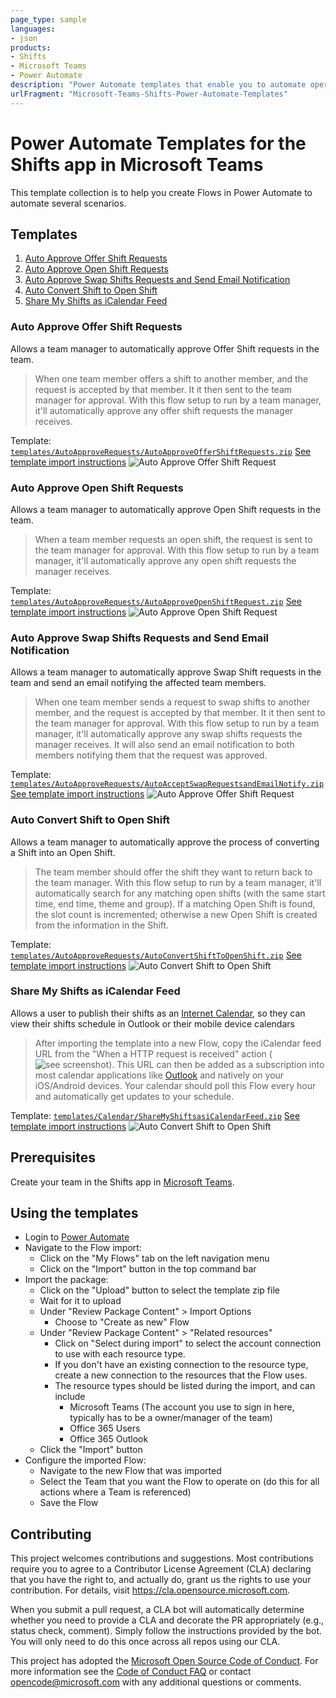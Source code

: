 ```yaml
---
page_type: sample
languages:
- json
products:
- Shifts
- Microsoft Teams
- Power Automate
description: "Power Automate templates that enable you to automate operations in Microsoft Teams Shifts"
urlFragment: "Microsoft-Teams-Shifts-Power-Automate-Templates"
---
```


# Power Automate Templates for the Shifts app in Microsoft Teams

<!-- 
Guidelines on README format: https://review.docs.microsoft.com/help/onboard/admin/samples/concepts/readme-template?branch=master

Guidance on onboarding samples to docs.microsoft.com/samples: https://review.docs.microsoft.com/help/onboard/admin/samples/process/onboarding?branch=master

Taxonomies for products and languages: https://review.docs.microsoft.com/new-hope/information-architecture/metadata/taxonomies?branch=master
-->

This template collection is to help you create Flows in Power Automate to automate several scenarios.

## Templates

1. [Auto Approve Offer Shift Requests](#Auto-Approve-Offer-Shift-Requests)
2. [Auto Approve Open Shift Requests](#Auto-Approve-Open-Shift-Requests)
3. [Auto Approve Swap Shifts Requests and Send Email Notification](#Auto-Approve-Swap-Shifts-Requests-and-Send-Email-Notification)
4. [Auto Convert Shift to Open Shift](#Auto-Convert-Shift-to-Open-Shift)
5. [Share My Shifts as iCalendar Feed](#Share-My-Shifts-as-iCalendar-Feed)

### Auto Approve Offer Shift Requests
Allows a team manager to automatically approve Offer Shift requests in the team.

> When one team member offers a shift to another member, and the request is accepted by that member. It it then sent to the team manager for approval. With this flow setup to run by a team manager, it'll automatically approve any offer shift requests the manager receives.

Template: [`templates/AutoApproveRequests/AutoApproveOfferShiftRequests.zip`](/templates/AutoApproveRequests/AutoApproveOfferShiftRequests.zip) 
[See template import instructions](#Using-the-templates)
![Auto Approve Offer Shift Request](/images/AutoApproveOfferShiftRequest.png)

### Auto Approve Open Shift Requests
Allows a team manager to automatically approve Open Shift requests in the team.

> When a team member requests an open shift, the request is sent to the team manager for approval. With this flow setup to run by a team manager, it'll automatically approve any open shift requests the manager receives.

Template: [`templates/AutoApproveRequests/AutoApproveOpenShiftRequest.zip`](/templates/AutoApproveRequests/AutoApproveOpenShiftRequest.zip) 
[See template import instructions](#Using-the-templates)
![Auto Approve Open Shift Request](/images/AutoApproveOpenShiftRequest.png)

### Auto Approve Swap Shifts Requests and Send Email Notification
Allows a team manager to automatically approve Swap Shift requests in the team and send an email notifying the affected team members.

> When one team member sends a request to swap shifts to another member, and the request is accepted by that member. It it then sent to the team manager for approval. With this flow setup to run by a team manager, it'll automatically approve any swap shifts requests the manager receives. It will also send an email notification to both members notifying them that the request was approved.

Template: [`templates/AutoApproveRequests/AutoAcceptSwapRequestsandEmailNotify.zip`](/templates/AutoApproveRequests/AutoAcceptSwapRequestsandEmailNotify.zip) 
[See template import instructions](#Using-the-templates)
![Auto Approve Offer Shift Request](/images/AutoApproveSwapShiftsRequestAndEmail.png)

### Auto Convert Shift to Open Shift
Allows a team manager to automatically approve the process of converting a Shift into an Open Shift.

> The team member should offer the shift they want to return back to the team manager. With this flow setup to run by a team manager, it'll automatically search for any matching open shifts (with the same start time, end time, theme and group). If a matching Open Shift is found, the slot count is incremented; otherwise a new Open Shift is created from the information in the Shift.

Template: [`templates/AutoApproveRequests/AutoConvertShiftToOpenShift.zip`](/templates/AutoApproveRequests/AutoConvertShiftToOpenShift.zip) 
[See template import instructions](#Using-the-templates)
![Auto Convert Shift to Open Shift](/images/AutoConvertShiftToOpenShift.png)

### Share My Shifts as iCalendar Feed
Allows a user to publish their shifts as an [Internet Calendar](https://en.wikipedia.org/wiki/ICalendar), so they can view their shifts schedule in Outlook or their mobile device calendars

> After importing the template into a new Flow, copy the iCalendar feed URL from the "When a HTTP request is received" action (![see screenshot](/images/ShareMyShiftsAsICalendarFeed.png)). This URL can then be added as a subscription into most calendar applications like [Outlook](https://support.microsoft.com/en-us/office/import-or-subscribe-to-a-calendar-in-outlook-on-the-web-503ffaf6-7b86-44fe-8dd6-8099d95f38df) and natively on your iOS/Android devices. Your calendar should poll this Flow every hour and automatically get updates to your schedule.

Template: [`templates/Calendar/ShareMyShiftsasiCalendarFeed.zip`](/templates/Calendar/ShareMyShiftsasiCalendarFeed.zip) 
[See template import instructions](#Using-the-templates)
![Auto Convert Shift to Open Shift](/images/ShareMyShiftsAsICalendarFeed.png)

## Prerequisites

Create your team in the Shifts app in [Microsoft Teams](https://teams.microsoft.com).


## Using the templates

- Login to [Power Automate](https://flow.microsoft.com/)
- Navigate to the Flow import:
    - Click on the "My Flows" tab on the left navigation menu
    - Click on the "Import" button in the top command bar
- Import the package:
    - Click on the "Upload" button to select the template zip file
    - Wait for it to upload
    - Under "Review Package Content" > Import Options
        - Choose to "Create as new" Flow
    - Under "Review Package Content" > "Related resources"
        - Click on "Select during import" to select the account connection to use with each resource type.
        - If you don't have an existing connection to the resource type, create a new connection to the resources that the Flow uses. 
        - The resource types should be listed during the import, and can include
            - Microsoft Teams (The account you use to sign in here, typically has to be a owner/manager of the team)
            - Office 365 Users
            - Office 365 Outlook
    - Click the "Import" button
- Configure the imported Flow:
    - Navigate to the new Flow that was imported
    - Select the Team that you want the Flow to operate on (do this for all actions where a Team is referenced)
    - Save the Flow



## Contributing

This project welcomes contributions and suggestions.  Most contributions require you to agree to a
Contributor License Agreement (CLA) declaring that you have the right to, and actually do, grant us
the rights to use your contribution. For details, visit https://cla.opensource.microsoft.com.

When you submit a pull request, a CLA bot will automatically determine whether you need to provide
a CLA and decorate the PR appropriately (e.g., status check, comment). Simply follow the instructions
provided by the bot. You will only need to do this once across all repos using our CLA.

This project has adopted the [Microsoft Open Source Code of Conduct](https://opensource.microsoft.com/codeofconduct/).
For more information see the [Code of Conduct FAQ](https://opensource.microsoft.com/codeofconduct/faq/) or
contact [opencode@microsoft.com](mailto:opencode@microsoft.com) with any additional questions or comments.
